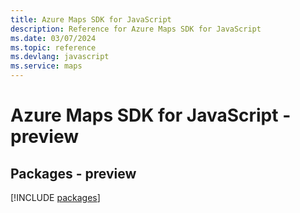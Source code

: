 ```yaml
---
title: Azure Maps SDK for JavaScript
description: Reference for Azure Maps SDK for JavaScript
ms.date: 03/07/2024
ms.topic: reference
ms.devlang: javascript
ms.service: maps
---
```

# Azure Maps SDK for JavaScript - preview
## Packages - preview
[!INCLUDE [packages](maps-index.md)]